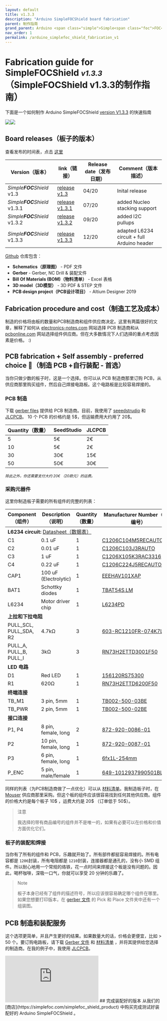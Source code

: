 ```yaml
---
layout: default
title: v1.3.3
description: "Arduino SimpleFOCShield board fabrication"
parent: 制作指南
grand_parent: Arduino <span class="simple">Simple<span class="foc">FOC</span>Shield</span>
nav_order: 1
permalink: /arduino_simplefoc_shield_fabrication_v1
---
```

# Fabrication guide for <span class="simple">Simple<span class="foc">FOC</span>Shield</span> <small><i>v1.3.3</i></small> （SimpleFOCShield v1.3.3的制作指南）
下面是一个如何制作 Arduino <span class="simple">Simple<span class="foc">FOC</span>Shield</span> [version <i class="fa fa-tag"></i>V1.3.3](https://github.com/simplefoc/Arduino-SimpleFOCShield/releases) 的快速指南


<p align="">
<img src="https://raw.githubusercontent.com/simplefoc/Arduino-SimpleFOCShield/v1.3.3/images/top.png"  class="width30"><img src="https://raw.githubusercontent.com/simplefoc/Arduino-SimpleFOCShield/v1.3.3/images/bottom.png"  class="width30">
</p>

## Board releases（板子的版本）
查看发布的时间表，点击 [这里](https://github.com/simplefoc/Arduino-SimpleFOCShield/releases) 

Version（版本）  | link（链接） | Release date（发布日期） | Comment（版本描述） 
----- | ----- | ---- | ----
*Simple**FOC**Shield* v1.3 |[release v1.3](https://github.com/simplefoc/Arduino-SimpleFOCShield/releases/tag/v1.3) | 04/20 | Inital release
*Simple**FOC**Shield* v1.3.1 | [release v1.3.1](https://github.com/simplefoc/Arduino-SimpleFOCShield/releases/tag/v1.3.1) | 07/20 | added Nucleo stacking support
*Simple**FOC**Shield* v1.3.2 |[release v1.3.2](https://github.com/simplefoc/Arduino-SimpleFOCShield/releases/tag/v1.3.2) | 09/20 | added I2C pullups
*Simple**FOC**Shield* v1.3.3 |[release v1.3.3](https://github.com/simplefoc/Arduino-SimpleFOCShield/releases/tag/v1.3.3) | 12/20 | adapted L6234 circuit + full Arduino header

[<i class="fa fa-github"></i> Github](https://github.com/simplefoc/Arduino-SimpleFOCShield) 仓库包含：

- <b><i class="fa fa-file"></i> Schematics（原理图）</b> - PDF 文件
- <b><i class="fa fa-file"></i> Gerber</b> - Gerber, NC Drill & 装配文件
- <b><i class="fa fa-file"></i> Bill Of Materials (BOM)（物料清单）</b> - Excel 表格
- <b><i class="fa fa-file"></i> 3D model（3D模型）</b> -  3D PDF & STEP 文件
- <b><i class="fa fa-file"></i> PCB design project（PCB设计项目）</b> - Altium Designer 2019


## Fabrication procedure and cost（制造工艺及成本）
制造的价格将由板的数量和PCB制造商和组件供应商决定。这里有两篇很好的文章，解释了如何从 [electronics-notes.com](https://www.electronics-notes.com/articles/constructional_techniques/printed-circuit-board-pcb/how-to-choose-right-best-pcb-manufacturer.php) 网站选择 PCB 制造商和从 [pcbonline.com](https://www.pcbonline.com/blog/How_to_Choose_a_PCB_Component_Supplier_165.html) 网站选择组件供应商。但在大多数情况下人们选择的重点考虑因素是价格。 :)

## PCB fabrication + Self assembly  - **preferred choice** 📢（制造 PCB +自行装配 - 首选）
当你只做少数的板子时，这是一个选择。你可以从 PCB 制造商那里订购 PCB，从供应商那里购买组件，然后自己焊接电路板。这个电路板是比较容易焊接的。

### PCB 制造
下载 [<i class="fa fa-file"></i> gerber files](https://github.com/simplefoc/Arduino-SimpleFOCShield) 提供给 PCB 制造商。目前，我使用了 [seeedstrudio](https://www.seeedstudio.com/) 和 [JLCPCB](https://jlcpcb.com/)。 10 个 PCB 的价格约是 5\$，但运输费用大约用了 20\$。

Quantity（数量） | SeedStudio |  JLCPCB
---- | ---- | ---- 
 5 | 5€ | 2€
 10 | 5€ |2€
 30 | 30€ | 15€
 50 | 50€ | 30€

<i class="fa fa-info-circle"></i> <i><small>除此之外，你还需要支付大约  20€ （20欧元）的运费。</small></i>

### 采购元器件
这里你制造板子需要的所有组件的完整的列表：
<table>
      <thead>
         <tr>
            <th>Component（组件）</th>
            <th>Description（说明）</th>
            <th>Quantity（数量）</th>
            <th>Manufacturer Number（商品编号）</th>
         </tr>
      </thead>
      <tbody>
         <tr>
            <td colspan="4"><b>L6234 circuit:</b> <a href="https://www.st.com/resource/en/datasheet/l6234.pdf"><i class="fa fa-file"></i> Datasheet（数据表）</a></td>
         </tr>
         <tr>
            <td>C1</td>
            <td>0.1 uF</td>
            <td>1</td>
            <td><a href="https://www.mouser.fr/ProductDetail/KEMET/C1206C104M5RECAUTO?qs=MLItCLRbWswBKiY20DF1SA%3D%3D">C1206C104M5RECAUTO</a></td>
         </tr>
         <tr>
            <td>C2</td>
            <td>0.01 uF</td>
            <td>1</td>
            <td><a href="https://www.mouser.fr/ProductDetail/KEMET/C1206C103J3RACAUTO?qs=%2Fha2pyFaduhAFP6oO4LLeYMkrC9QNia0EjiZTqcgzLScln%252BPiND5Ww%3D%3D">C1206C103J3RAUTO</a></td>
         </tr>
         <tr>
            <td>C3</td>
            <td>1 uF</td>
            <td>1</td>
            <td><a href="https://www.mouser.fr/ProductDetail/KEMET/C1206X105K3RAC3316?qs=%2Fha2pyFaduilEz%252BiJtRzoz0gb0S3v4m%252B2vm5WoIZPYxGhbTceT8iyu5uY%252BnsPWGD">C1206X105K3RAC3316</a></td>
         </tr>
         <tr>
            <td>C4</td>
            <td>0.22 uF</td>
            <td>1</td>
            <td><a href="https://www.mouser.fr/ProductDetail/KEMET/C1206C224J5RECAUTO7210?qs=%2Fha2pyFaduiFNVbEFQqG8g760vwSal6p%252BrMckdrZBQmtOlARWq3l2WWJv5HhNnqv">C1206C224J5RECAUTO7210</a></td>
         </tr>
         <tr>
            <td>CAP1</td>
            <td>100 uF (Electrolytic)</td>
            <td>1</td>
            <td><a href="https://www.mouser.fr/ProductDetail/Panasonic/EEE-HAV101XAP?qs=%2Fha2pyFadujAo14cOabh4%2FHGWJclSBJVoXpO6qVRwLQTQ6LscWsHQA%3D%3D">EEEHAV101XAP</a></td>
         </tr>
         <tr>
            <td>BAT1</td>
            <td>Schottky diodes</td>
            <td>1</td>
            <td><a href="https://www.mouser.fr/ProductDetail/Toshiba/TBAT54SLM?qs=kdd6aVn74hyQL5%252Beb9w%252BHw%3D%3D">TBAT54S,LM</a></td>
         </tr>
         <tr>
            <td>L6234</td>
            <td>Motor driver chip</td>
            <td>1</td>
            <td><a href="https://www.mouser.fr/ProductDetail/STMicroelectronics/L6234PD?qs=lgHKUCmDFtgFRXXnpwFpNg%3D%3D">L6234PD</a></td>
         </tr>
         <tr>
            <td colspan="4"><b>上拉和下拉电阻</b></td>
         </tr>
         <tr>
            <td>PULL_SCL, PULL_SDA, R2</td>
            <td>4.7kΩ </td>
            <td>3</td>
            <td><a href="https://www.mouser.fr/ProductDetail/603-RC1210FR-074K7L">603-RC1210FR-074K7L</a></td>
         </tr>
         <tr>
            <td>PULL_A, PULL_B, PULL_I</td>
            <td>3kΩ </td>
            <td>3</td>
            <td><a href="https://www.mouser.fr/ProductDetail/KOA-Speer/RN73H2ETTD3001F50?qs=%2Fha2pyFadugz1PN4m8q5QBmmNYUlMOzQI3k%2FT%252B8vFrn5l%2FvB8B97FQ%3D%3D">RN73H2ETTD3001F50</a></td>
         </tr>
         <tr>
            <td colspan="4"><b>LED 电路</b></td>
         </tr>
         <tr>
            <td>D1</td>
            <td>Red LED</td>
            <td>1</td>
            <td><a href="https://www.mouser.fr/ProductDetail/Wurth-Elektronik/156120RS75300?qs=%2Fha2pyFaduhtSsTKzZu8BG2kEWNH5l3iOIVGi20HkjmxMeBY4VpJSw%3D%3D">156120RS75300</a></td>
         </tr>
         <tr>
            <td>R1</td>
            <td>620Ω </td>
            <td>1</td>
            <td><a href="https://www.mouser.fr/ProductDetail/KOA-Speer/RN73H2ETTD6200F50?qs=%2Fha2pyFadugz1PN4m8q5QKhCzpicGijTcn6N2kk6lgXhcYi6JSLlrg%3D%3D">RN73H2ETTD6200F50</a></td>
         </tr>
         <tr>
            <td colspan="4"><b>终端连接</b></td>
         </tr>
         <tr>
            <td>TB_M1</td>
            <td>3 pin, 5mm</td>
            <td>1</td>
            <td><a href="https://www.mouser.fr/ProductDetail/CUI-Devices/TB002-500-03BE?qs=%2Fha2pyFadujMo%2F8XIx7GL3VaKbn4rpnI4huWO6RUre2577fclJuWwA%3D%3D">TB002-500-03BE</a></td>
         </tr>
         <tr>
            <td>TB_PWR</td>
            <td>2 pin, 5mm</td>
            <td>1</td>
            <td><a href="https://www.mouser.fr/ProductDetail/CUI-Devices/TB002-500-02BE?qs=%2Fha2pyFadujMo%2F8XIx7GL%2F8B4TM%252BUPJvcyODkgPPYDPGTjOBZNS5pw%3D%3D">TB002-500-02BE</a></td>
         </tr>
         <tr>
            <td colspan="4"><b>接口连接</b></td>
         </tr>
         <tr>
            <td>P1, P4</td>
            <td>8 pin, female, long</td>
            <td>2</td>
            <td><a href="https://www.mouser.fr/ProductDetail/872-920-0086-01">872-920-0086-01</a></td>
         </tr>
         <tr>
            <td> P2</td>
            <td>10 pin, female, long</td>
            <td>1</td>
            <td><a href="https://www.mouser.fr/ProductDetail/872-920-0087-01">872-920-0087-01</a></td>
         </tr>
         <tr>
            <td>P3</td>
            <td>6  pin, female, long</td>
            <td>1</td>
            <td><a href="https://www.mouser.fr/ProductDetail/Gravitech/6fx1L-254mm?qs=%2Fha2pyFadugTMKIzmATdF3ycHTdv4fz%2FLeD9aI6nqeEU9o9FRZ5XDw%3D%3D">6fx1L-254mm</a></td>
         </tr>
         <tr>
            <td>P_ENC</td>
            <td> 5 pin, male/female</td>
            <td>1</td>
            <td><a href="https://www.mouser.fr/ProductDetail/649-1012937990501BLF ">649-1012937990501BLF</a></td>
         </tr>
      </tbody>
   </table>

同样的列表（为PCB制造商做了一点优化）可以从 [<i class="fa fa-file"></i> 材料清单](https://github.com/simplefoc/Arduino-SimpleFOCShield)。我制造板子时，在 [Mouser](https://www.mouser.com/) 供应商那里采购。但这个板的组件应该很容易找到任何其他供应商。组件的价格大约是每个板子 10\$ ，运费大约是 20\$ （订单低于 50\$）。   
<blockquote class="warning"> <p class="heading">注意</p>
我选择的带有商品编号的组件并不是唯一的，如果有必要可以在价格和价值方面优化它们。 </blockquote>

### 板子的装配和焊接
当你有了所有的组件和 PCB，乐趣就开始了。所有部件都挺容易焊接的。所有电容都是 `1206`封装，所有电阻都是 `1210`封装，连接器都是通孔的，没有小 SMD 组件。所以耐心地用一个常规的烙铁，花一点时间来焊接这个板是没有问题的。因此，喝杯咖啡，深吸一口气，你就可以享受 20 分钟的乐趣了。

<blockquote class="info"> <p class="heading">Note</p>
板子本身已经有了组件的描述符号，所以应该很容易确定哪个组件在哪里。如果您想要打印版本，在 <a href="https://github.com/simplefoc/Arduino-SimpleFOCShield"><i class="fa fa-file"></i> gerber 文件</a> 的 Pick 和 Place 文件夹中还有一个组装图。
</blockquote>


## PCB 制造和装配服务
这个选项更简单，并且产生更好的结果。如果数量大的话，价格会更便宜，比如 > 50 个。要订购电路板，请下载 [<i class="fa fa-file"></i> Gerber 文件](https://github.com/simplefoc/Arduino-SimpleFOCShield) 和 [<i class="fa fa-file"></i> 材料清单](https://github.com/simplefoc/Arduino-SimpleFOCShield) ，并将其提供给您选择的制造商。在我的例子中，我使用 [JLCPCB](https://jlcpcb.com/)。

<iframe class="youtube"  src="https://www.youtube.com/embed/sax_9sUgBuk" frameborder="0" allow="accelerometer; autoplay; encrypted-media; gyroscope; picture-in-picture" allowfullscreen></iframe>
## 完成装配好的版本
从我们的 [商店](https://simplefoc.com/simplefoc_shield_product) 中购买完成测试好装配好的 Arduino <span class="simple">Simple<span class="foc">FOC</span>Shield</span> 。

